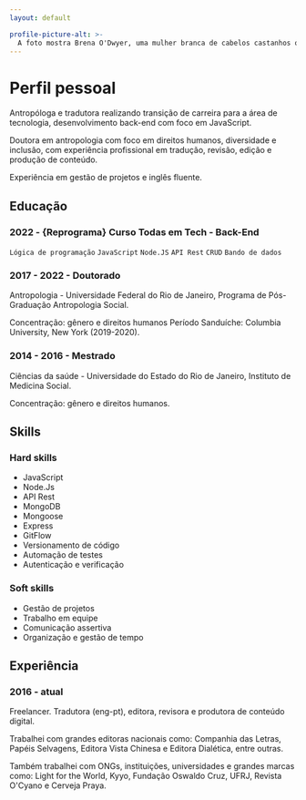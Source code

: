 ```yaml
---
layout: default

profile-picture-alt: >-
  A foto mostra Brena O'Dwyer, uma mulher branca de cabelos castanhos ondulados, sorrindo. A foto mostra o rosto de Brena e um fundo verde borrado.
---
```


# Perfil pessoal
Antropóloga e tradutora realizando
transição de carreira para a área de
tecnologia, desenvolvimento back-end
com foco em JavaScript.

Doutora em antropologia com foco em
direitos humanos, diversidade e
inclusão, com experiência profissional
em tradução, revisão, edição e
produção de conteúdo.

Experiência em gestão de projetos e
inglês fluente.



## Educação
### 2022 - {Reprograma} Curso Todas em Tech - Back-End
`Lógica de programação`
`JavaScript`
`Node.JS`
`API Rest`
`CRUD`
`Bando de dados`


### 2017 - 2022 - Doutorado
Antropologia - Universidade Federal do Rio de Janeiro, Programa de Pós-Graduação Antropologia
Social.

Concentração: gênero e direitos humanos
Período Sanduíche: Columbia University,
New York (2019-2020).


### 2014 - 2016 - Mestrado
Ciências da saúde - Universidade do Estado do Rio de Janeiro, Instituto de Medicina Social.

Concentração: gênero e direitos humanos.

## Skills
### Hard skills
* JavaScript
* Node.Js
* API Rest
* MongoDB
* Mongoose
* Express
* GitFlow
* Versionamento de código
* Automação de testes
* Autenticação e verificação

### Soft skills
* Gestão de projetos
* Trabalho em equipe
* Comunicação assertiva
* Organização e gestão de tempo


## Experiência
### 2016 - atual
Freelancer. Tradutora (eng-pt), editora,
revisora e produtora de conteúdo
digital.

Trabalhei com grandes editoras
nacionais como: Companhia das Letras,
Papéis Selvagens, Editora Vista Chinesa
e Editora Dialética, entre outras.

Também trabalhei com ONGs,
instituições, universidades e grandes
marcas como: Light for the World,
Kyyo, Fundação Oswaldo Cruz, UFRJ,
Revista O'Cyano e Cerveja Praya.
